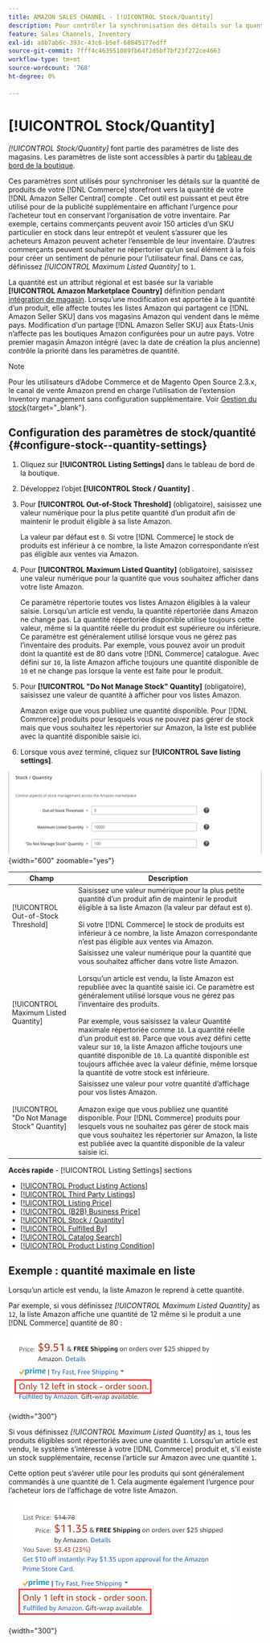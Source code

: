 ```yaml
---
title: AMAZON SALES CHANNEL - [!UICONTROL Stock/Quantity]
description: Pour contrôler la synchronisation des détails sur la quantité de produits de votre boutique Commerce avec votre [!DNL Amazon Seller Central] , mettez à jour les paramètres Stock/Quantité .
feature: Sales Channels, Inventory
exl-id: a8b7ab6c-393c-43c6-b5ef-68845177edff
source-git-commit: 7fff4c463551089fb64f2d5bf7bf23f272ce4663
workflow-type: tm+mt
source-wordcount: '768'
ht-degree: 0%

---
```


# [!UICONTROL Stock/Quantity]

*[!UICONTROL Stock/Quantity]* font partie des paramètres de liste des magasins. Les paramètres de liste sont accessibles à partir du [tableau de bord de la boutique](./amazon-store-dashboard.md).

Ces paramètres sont utilisés pour synchroniser les détails sur la quantité de produits de votre [!DNL Commerce] storefront vers la quantité de votre [!DNL Amazon Seller Central] compte . Cet outil est puissant et peut être utilisé pour de la publicité supplémentaire en affichant l’urgence pour l’acheteur tout en conservant l’organisation de votre inventaire. Par exemple, certains commerçants peuvent avoir 150 articles d’un SKU particulier en stock dans leur entrepôt et veulent s’assurer que les acheteurs Amazon peuvent acheter l’ensemble de leur inventaire. D’autres commerçants peuvent souhaiter ne répertorier qu’un seul élément à la fois pour créer un sentiment de pénurie pour l’utilisateur final. Dans ce cas, définissez *[!UICONTROL Maximum Listed Quantity]* to `1`.

La quantité est un attribut régional et est basée sur la variable **[!UICONTROL Amazon Marketplace Country]** définition pendant [intégration de magasin](./store-integration.md). Lorsqu’une modification est apportée à la quantité d’un produit, elle affecte toutes les listes Amazon qui partagent ce [!DNL Amazon Seller SKU] dans vos magasins Amazon qui vendent dans le même pays. Modification d’un partage [!DNL Amazon Seller SKU] aux États-Unis n’affecte pas les boutiques Amazon configurées pour un autre pays. Votre premier magasin Amazon intégré (avec la date de création la plus ancienne) contrôle la priorité dans les paramètres de quantité.

>[!NOTE]
>
>Pour les utilisateurs d’Adobe Commerce et de Magento Open Source 2.3.x, le canal de vente Amazon prend en charge l’utilisation de l’extension Inventory management sans configuration supplémentaire. Voir [Gestion du stock](https://docs.magento.com/user-guide/v2.3/catalog/inventory-management.html){target="_blank"}.

## Configuration des paramètres de stock/quantité {#configure-stock--quantity-settings}

1. Cliquez sur **[!UICONTROL Listing Settings]** dans le tableau de bord de la boutique.

1. Développez l’objet **[!UICONTROL Stock / Quantity]** .

1. Pour **[!UICONTROL Out-of-Stock Threshold]** (obligatoire), saisissez une valeur numérique pour la plus petite quantité d’un produit afin de maintenir le produit éligible à sa liste Amazon.

   La valeur par défaut est `0`. Si votre [!DNL Commerce] le stock de produits est inférieur à ce nombre, la liste Amazon correspondante n’est pas éligible aux ventes via Amazon.

1. Pour **[!UICONTROL Maximum Listed Quantity]** (obligatoire), saisissez une valeur numérique pour la quantité que vous souhaitez afficher dans votre liste Amazon.

   Ce paramètre répertorie toutes vos listes Amazon éligibles à la valeur saisie. Lorsqu’un article est vendu, la quantité répertoriée dans Amazon ne change pas. La quantité répertoriée disponible utilise toujours cette valeur, même si la quantité réelle du produit est supérieure ou inférieure. Ce paramètre est généralement utilisé lorsque vous ne gérez pas l’inventaire des produits. Par exemple, vous pouvez avoir un produit dont la quantité est de 80 dans votre [!DNL Commerce] catalogue. Avec défini sur `10`, la liste Amazon affiche toujours une quantité disponible de `10` et ne change pas lorsque la vente est faite pour le produit.

1. Pour **[!UICONTROL "Do Not Manage Stock" Quantity]** (obligatoire), saisissez une valeur de quantité à afficher pour vos listes Amazon.

   Amazon exige que vous publiiez une quantité disponible. Pour [!DNL Commerce] produits pour lesquels vous ne pouvez pas gérer de stock mais que vous souhaitez les répertorier sur Amazon, la liste est publiée avec la quantité disponible saisie ici.

1. Lorsque vous avez terminé, cliquez sur **[!UICONTROL Save listing settings]**.

![Paramètres de stock/quantité](assets/amazon-stock-quantity.png){width="600" zoomable="yes"}

| Champ | Description |
|---------------------------------------------|--------------------------------------------------------------------------------------------------------------------------------------------------------------------------------------------------------------------------------------------------------------------------------------------------------------------------------------------------------------------------------------------------------------------------------------------------------------------------------------------------------------------------------------------------------------------------------------------------|
| [!UICONTROL Out-of-Stock Threshold] | Saisissez une valeur numérique pour la plus petite quantité d’un produit afin de maintenir le produit éligible à sa liste Amazon (la valeur par défaut est `0`).<br><br>Si votre [!DNL Commerce] le stock de produits est inférieur à ce nombre, la liste Amazon correspondante n’est pas éligible aux ventes via Amazon. |
| [!UICONTROL Maximum Listed Quantity] | Saisissez une valeur numérique pour la quantité que vous souhaitez afficher dans votre liste Amazon.<br><br>Lorsqu’un article est vendu, la liste Amazon est republiée avec la quantité saisie ici. Ce paramètre est généralement utilisé lorsque vous ne gérez pas l’inventaire des produits.<br><br>Par exemple, vous saisissez la valeur Quantité maximale répertoriée comme `10`. La quantité réelle d’un produit est `80`. Parce que vous avez défini cette valeur sur `10`, la liste Amazon affiche toujours une quantité disponible de `10`. La quantité disponible est toujours affichée avec la valeur définie, même lorsque la quantité de votre stock est inférieure. |
| [!UICONTROL "Do Not Manage Stock" Quantity] | Saisissez une valeur pour votre quantité d’affichage pour vos listes Amazon.<br><br>Amazon exige que vous publiiez une quantité disponible. Pour [!DNL Commerce] produits pour lesquels vous ne souhaitez pas gérer de stock mais que vous souhaitez les répertorier sur Amazon, la liste est publiée avec la quantité disponible de la valeur saisie ici. |

**Accès rapide** - [!UICONTROL Listing Settings] sections

- [[!UICONTROL Product Listing Actions]](./product-listing-actions.md)
- [[!UICONTROL Third Party Listings]](./third-party-listing-settings.md)
- [[!UICONTROL Listing Price]](./listing-price.md)
- [[!UICONTROL (B2B) Business Price]](./business-pricing.md)
- [[!UICONTROL Stock / Quantity]](./stock-quantity.md)
- [[!UICONTROL Fulfilled By]](./fulfilled-by.md)
- [[!UICONTROL Catalog Search]](./catalog-search.md)
- [[!UICONTROL Product Listing Condition]](./product-listing-condition.md)

## Exemple : quantité maximale en liste

Lorsqu’un article est vendu, la liste Amazon le reprend à cette quantité.

Par exemple, si vous définissez *[!UICONTROL Maximum Listed Quantity]* as `12`, la liste Amazon affiche une quantité de 12 même si le produit a une [!DNL Commerce] quantité de 80 :

![Exemple de quantité maximale répertoriée 1](assets/amazon-max-listed-quantity.png){width="300"}

Si vous définissez *[!UICONTROL Maximum Listed Quantity]* as `1`, tous les produits éligibles sont répertoriés avec une quantité `1`. Lorsqu’un article est vendu, le système s’intéresse à votre [!DNL Commerce] produit et, s’il existe un stock supplémentaire, recense l’article sur Amazon avec une quantité `1`.

Cette option peut s’avérer utile pour les produits qui sont généralement commandés à une quantité de 1. Cela augmente également l’urgence pour l’acheteur lors de l’affichage de votre liste Amazon.

![Exemple de quantité maximale répertoriée 2](assets/amazon-max-listed-quantity-1.png){width="300"}
